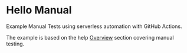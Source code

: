 # Hello Manual
Example Manual Tests using serverless automation with GitHub Actions. 

The example is based on the help [Overview](https://help.testspace.com/docs/manual/getting-started-overview) section covering manual testing. 
 
